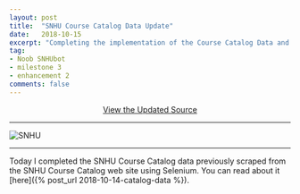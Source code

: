 ```yaml
---
layout: post
title:  "SNHU Course Catalog Data Update"
date:   2018-10-15
excerpt: "Completing the implementation of the Course Catalog Data and Hash Table into Noob SNHUbot."
tag:
- Noob SNHUbot
- milestone 3
- enhancement 2
comments: false
---
```


<center><a href="https://github.com/gsfellis/noob_snhubot/tree/feature_snhucatalog" target="_blank" class="btn btn-success">View the Updated Source</a></center>

---

![SNHU](https://www.snhu.edu/-/media/images/logos/snhu-logo-long.png)

---

Today I completed the SNHU Course Catalog data previously scraped from the SNHU Course Catalog web site using Selenium.  You can read about it [here]({% post_url 2018-10-14-catalog-data %}).


